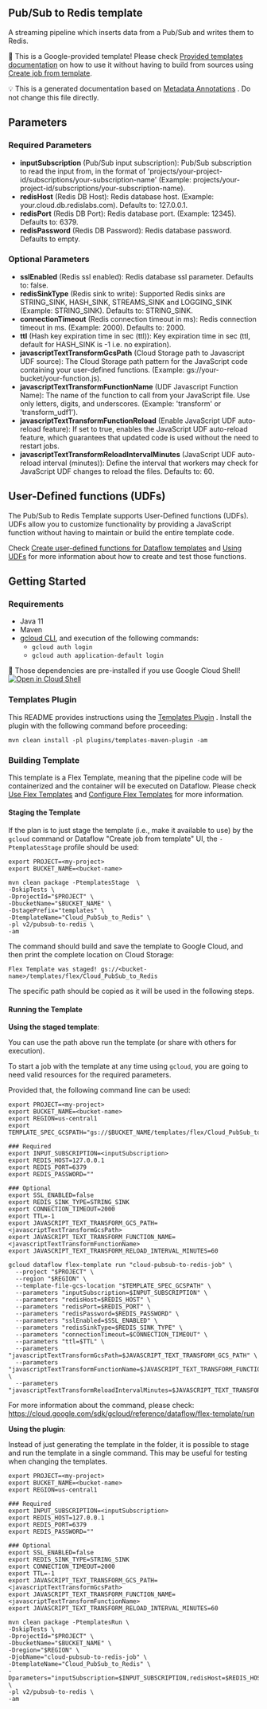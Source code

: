 
Pub/Sub to Redis template
---
A streaming pipeline which inserts data from a Pub/Sub and writes them to Redis.


:memo: This is a Google-provided template! Please
check [Provided templates documentation](https://cloud.google.com/dataflow/docs/guides/templates/provided-templates)
on how to use it without having to build from sources using [Create job from template](https://console.cloud.google.com/dataflow/createjob?template=Cloud_PubSub_to_Redis).

:bulb: This is a generated documentation based
on [Metadata Annotations](https://github.com/GoogleCloudPlatform/DataflowTemplates#metadata-annotations)
. Do not change this file directly.

## Parameters

### Required Parameters

* **inputSubscription** (Pub/Sub input subscription): Pub/Sub subscription to read the input from, in the format of 'projects/your-project-id/subscriptions/your-subscription-name' (Example: projects/your-project-id/subscriptions/your-subscription-name).
* **redisHost** (Redis DB Host): Redis database host. (Example: your.cloud.db.redislabs.com). Defaults to: 127.0.0.1.
* **redisPort** (Redis DB Port): Redis database port. (Example: 12345). Defaults to: 6379.
* **redisPassword** (Redis DB Password): Redis database password. Defaults to empty.

### Optional Parameters

* **sslEnabled** (Redis ssl enabled): Redis database ssl parameter. Defaults to: false.
* **redisSinkType** (Redis sink to write): Supported Redis sinks are STRING_SINK, HASH_SINK, STREAMS_SINK and LOGGING_SINK (Example: STRING_SINK). Defaults to: STRING_SINK.
* **connectionTimeout** (Redis connection timeout in ms): Redis connection timeout in ms. (Example: 2000). Defaults to: 2000.
* **ttl** (Hash key expiration time in sec (ttl)): Key expiration time in sec (ttl, default for HASH_SINK is -1 i.e. no expiration).
* **javascriptTextTransformGcsPath** (Cloud Storage path to Javascript UDF source): The Cloud Storage path pattern for the JavaScript code containing your user-defined functions. (Example: gs://your-bucket/your-function.js).
* **javascriptTextTransformFunctionName** (UDF Javascript Function Name): The name of the function to call from your JavaScript file. Use only letters, digits, and underscores. (Example: 'transform' or 'transform_udf1').
* **javascriptTextTransformFunctionReload** (Enable JavaScript UDF auto-reload feature): If set to true, enables the JavaScript UDF auto-reload feature, which guarantees that updated code is used without the need to restart jobs.
* **javascriptTextTransformReloadIntervalMinutes** (JavaScript UDF auto-reload interval (minutes)): Define the interval that workers may check for JavaScript UDF changes to reload the files. Defaults to: 60.


## User-Defined functions (UDFs)

The Pub/Sub to Redis Template supports User-Defined functions (UDFs).
UDFs allow you to customize functionality by providing a JavaScript function
without having to maintain or build the entire template code.

Check [Create user-defined functions for Dataflow templates](https://cloud.google.com/dataflow/docs/guides/templates/create-template-udf)
and [Using UDFs](https://github.com/GoogleCloudPlatform/DataflowTemplates#using-udfs)
for more information about how to create and test those functions.


## Getting Started

### Requirements

* Java 11
* Maven
* [gcloud CLI](https://cloud.google.com/sdk/gcloud), and execution of the
  following commands:
  * `gcloud auth login`
  * `gcloud auth application-default login`

:star2: Those dependencies are pre-installed if you use Google Cloud Shell!
[![Open in Cloud Shell](http://gstatic.com/cloudssh/images/open-btn.svg)](https://console.cloud.google.com/cloudshell/editor?cloudshell_git_repo=https%3A%2F%2Fgithub.com%2FGoogleCloudPlatform%2FDataflowTemplates.git&cloudshell_open_in_editor=v2/pubsub-to-redis/src/main/java/com/google/cloud/teleport/v2/templates/PubSubToRedis.java)

### Templates Plugin

This README provides instructions using
the [Templates Plugin](https://github.com/GoogleCloudPlatform/DataflowTemplates#templates-plugin)
. Install the plugin with the following command before proceeding:

```shell
mvn clean install -pl plugins/templates-maven-plugin -am
```

### Building Template

This template is a Flex Template, meaning that the pipeline code will be
containerized and the container will be executed on Dataflow. Please
check [Use Flex Templates](https://cloud.google.com/dataflow/docs/guides/templates/using-flex-templates)
and [Configure Flex Templates](https://cloud.google.com/dataflow/docs/guides/templates/configuring-flex-templates)
for more information.

#### Staging the Template

If the plan is to just stage the template (i.e., make it available to use) by
the `gcloud` command or Dataflow "Create job from template" UI,
the `-PtemplatesStage` profile should be used:

```shell
export PROJECT=<my-project>
export BUCKET_NAME=<bucket-name>

mvn clean package -PtemplatesStage  \
-DskipTests \
-DprojectId="$PROJECT" \
-DbucketName="$BUCKET_NAME" \
-DstagePrefix="templates" \
-DtemplateName="Cloud_PubSub_to_Redis" \
-pl v2/pubsub-to-redis \
-am
```


The command should build and save the template to Google Cloud, and then print
the complete location on Cloud Storage:

```
Flex Template was staged! gs://<bucket-name>/templates/flex/Cloud_PubSub_to_Redis
```

The specific path should be copied as it will be used in the following steps.

#### Running the Template

**Using the staged template**:

You can use the path above run the template (or share with others for execution).

To start a job with the template at any time using `gcloud`, you are going to
need valid resources for the required parameters.

Provided that, the following command line can be used:

```shell
export PROJECT=<my-project>
export BUCKET_NAME=<bucket-name>
export REGION=us-central1
export TEMPLATE_SPEC_GCSPATH="gs://$BUCKET_NAME/templates/flex/Cloud_PubSub_to_Redis"

### Required
export INPUT_SUBSCRIPTION=<inputSubscription>
export REDIS_HOST=127.0.0.1
export REDIS_PORT=6379
export REDIS_PASSWORD=""

### Optional
export SSL_ENABLED=false
export REDIS_SINK_TYPE=STRING_SINK
export CONNECTION_TIMEOUT=2000
export TTL=-1
export JAVASCRIPT_TEXT_TRANSFORM_GCS_PATH=<javascriptTextTransformGcsPath>
export JAVASCRIPT_TEXT_TRANSFORM_FUNCTION_NAME=<javascriptTextTransformFunctionName>
export JAVASCRIPT_TEXT_TRANSFORM_RELOAD_INTERVAL_MINUTES=60

gcloud dataflow flex-template run "cloud-pubsub-to-redis-job" \
  --project "$PROJECT" \
  --region "$REGION" \
  --template-file-gcs-location "$TEMPLATE_SPEC_GCSPATH" \
  --parameters "inputSubscription=$INPUT_SUBSCRIPTION" \
  --parameters "redisHost=$REDIS_HOST" \
  --parameters "redisPort=$REDIS_PORT" \
  --parameters "redisPassword=$REDIS_PASSWORD" \
  --parameters "sslEnabled=$SSL_ENABLED" \
  --parameters "redisSinkType=$REDIS_SINK_TYPE" \
  --parameters "connectionTimeout=$CONNECTION_TIMEOUT" \
  --parameters "ttl=$TTL" \
  --parameters "javascriptTextTransformGcsPath=$JAVASCRIPT_TEXT_TRANSFORM_GCS_PATH" \
  --parameters "javascriptTextTransformFunctionName=$JAVASCRIPT_TEXT_TRANSFORM_FUNCTION_NAME" \
  --parameters "javascriptTextTransformReloadIntervalMinutes=$JAVASCRIPT_TEXT_TRANSFORM_RELOAD_INTERVAL_MINUTES"
```

For more information about the command, please check:
https://cloud.google.com/sdk/gcloud/reference/dataflow/flex-template/run


**Using the plugin**:

Instead of just generating the template in the folder, it is possible to stage
and run the template in a single command. This may be useful for testing when
changing the templates.

```shell
export PROJECT=<my-project>
export BUCKET_NAME=<bucket-name>
export REGION=us-central1

### Required
export INPUT_SUBSCRIPTION=<inputSubscription>
export REDIS_HOST=127.0.0.1
export REDIS_PORT=6379
export REDIS_PASSWORD=""

### Optional
export SSL_ENABLED=false
export REDIS_SINK_TYPE=STRING_SINK
export CONNECTION_TIMEOUT=2000
export TTL=-1
export JAVASCRIPT_TEXT_TRANSFORM_GCS_PATH=<javascriptTextTransformGcsPath>
export JAVASCRIPT_TEXT_TRANSFORM_FUNCTION_NAME=<javascriptTextTransformFunctionName>
export JAVASCRIPT_TEXT_TRANSFORM_RELOAD_INTERVAL_MINUTES=60

mvn clean package -PtemplatesRun \
-DskipTests \
-DprojectId="$PROJECT" \
-DbucketName="$BUCKET_NAME" \
-Dregion="$REGION" \
-DjobName="cloud-pubsub-to-redis-job" \
-DtemplateName="Cloud_PubSub_to_Redis" \
-Dparameters="inputSubscription=$INPUT_SUBSCRIPTION,redisHost=$REDIS_HOST,redisPort=$REDIS_PORT,redisPassword=$REDIS_PASSWORD,sslEnabled=$SSL_ENABLED,redisSinkType=$REDIS_SINK_TYPE,connectionTimeout=$CONNECTION_TIMEOUT,ttl=$TTL,javascriptTextTransformGcsPath=$JAVASCRIPT_TEXT_TRANSFORM_GCS_PATH,javascriptTextTransformFunctionName=$JAVASCRIPT_TEXT_TRANSFORM_FUNCTION_NAME,javascriptTextTransformReloadIntervalMinutes=$JAVASCRIPT_TEXT_TRANSFORM_RELOAD_INTERVAL_MINUTES" \
-pl v2/pubsub-to-redis \
-am
```
